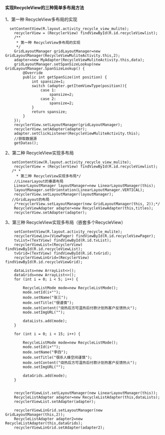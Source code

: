 #### 实现RecycleView的三种简单多布局方法

1、第一种 RecycleView多布局的实现

      setContentView(R.layout.activity_recycle_view_mulite);
        recyclerView = (RecyclerView) findViewById(R.id.recycleViewlist);
        /**
         * 第一种 RecycleView多布局的实现
         */
        GridLayoutManager gridLayoutManager=new GridLayoutManager(RecycleViewMuliteActivity.this,2);
        adapter=new MyAdapter(RecycleViewMuliteActivity.this,data);
        gridLayoutManager.setSpanSizeLookup(new GridLayoutManager.SpanSizeLookup() {
            @Override
            public int getSpanSize(int position) {
                int spansize=1;
                switch (adapter.getItemViewType(position)){
                    case 1:
                        spansize=2;
                    case 2:
                        spansize=2;
                }
                return spansize;
            }
        });
        recyclerView.setLayoutManager(gridLayoutManager);
        recyclerView.setAdapter(adapter);
        adapter.setClickListener(RecycleViewMuliteActivity.this);
		//获取数据源
        getDatas();

2、第二种 RecycleView实现多布局

	   setContentView(R.layout.activity_recycle_view_mulite);
        recyclerView = (RecyclerView) findViewById(R.id.recycleViewlist);
       /* *
         * 第二种 RecycleView实现多布局*/
        //LinearLayout的垂直布局
        LinearLayoutManager layoutManager=new LinearLayoutManager(this);
        layoutManager.setOrientation(LinearLayoutManager.VERTICAL);
        recyclerView.setLayoutManager(layoutManager);
       //GridLayout的布局
        /*recyclerView.setLayoutManager(new GridLayoutManager(this, 2));*/
        RecycleViewAdapter adapter=new RecycleViewAdapter(this,titles);
        recyclerView.setAdapter(adapter);

3、第三种 RecycleView实现多布局（嵌套多个RecycleView）
	 
 	    setContentView(R.layout.activity_recycle_mulite);
        recyclerViewLin=(ViewPager) findViewById(R.id.recycleViewPager);
        tvList=(TextView) findViewById(R.id.tvList);
        recyclerViewList=(RecyclerView) findViewById(R.id.recycleViewList);
        tvGrid=(TextView) findViewById(R.id.tvGrid);
        recyclerViewLinGrid=(RecyclerView) findViewById(R.id.recycleViewGrid);

        dataLists=new ArrayList<>();
        dataGrids=new ArrayList<>();
        for (int i = 0; i < 5; i++) {

            RecycleListMode mode=new RecycleListMode();
            mode.setId(i+"");
            mode.setName("张三");
            mode.setTitle("很谨慎");
            mode.setContent("烧热后方可温热后付款计划热客户反馈热火");
            mode.setImgURL("");

            dataLists.add(mode);
        }

        for (int i = 0; i < 15; i++) {

            RecycleListMode mode=new RecycleListMode();
            mode.setId(i+"");
            mode.setName("李四");
            mode.setTitle("很杀人蜂空间谨慎");
            mode.setContent("烧热后方可温热后付款计划热客户反馈热火");
            mode.setImgURL("");

            dataGrids.add(mode);
        }


        recyclerViewList.setLayoutManager(new LinearLayoutManager(this));
        RecycleListAdapter adapter=new RecycleListAdapter(this,dataLists);
        recyclerViewList.setAdapter(adapter);

        recyclerViewLinGrid.setLayoutManager(new GridLayoutManager(this,2));
        RecycleListAdapter adapter2=new RecycleListAdapter(this,dataGrids);
        recyclerViewLinGrid.setAdapter(adapter2);

    